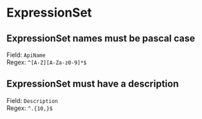 # ExpressionSet
## ExpressionSet names must be pascal case
Field: `ApiName`   
Regex: `^[A-Z][A-Za-z0-9]*$`    



## ExpressionSet must have a description
Field: `Description`   
Regex: `^.{10,}$`    


